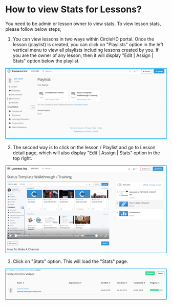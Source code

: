 # How to view Stats for Lessons?

You need to be admin or lesson owner to view stats. To view lesson stats, please follow below steps;

1. You can view lessons in two ways within CircleHD portal. Once the lesson \(playlist\) is created, you can click on "Playlists" option in the left vertical menu to view all playlists including lessons created by you. If you are the owner of any lesson, then it will display "Edit \| Assign \| Stats" option below the playlist.

![](../.gitbook/assets/playlists-view%20%281%29.png)

2. The second way is to click on the lesson / Playlist and go to Lesson detail page, which will also display "Edit \| Assign \| Stats" option in the top right. 

![](../.gitbook/assets/lessons-view.png)

3. Click on "Stats" option. This will load the "Stats" page. 

![](../.gitbook/assets/lessons-stats%20%281%29.png)



